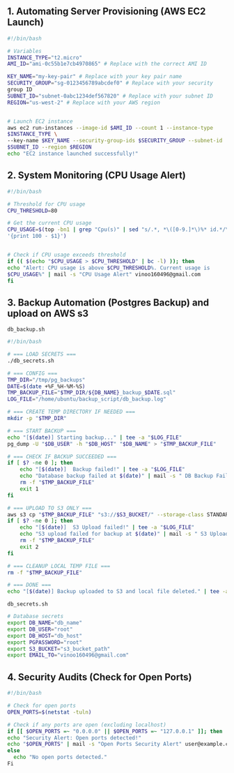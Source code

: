 ## 1. Automating Server Provisioning (AWS EC2 Launch)

```sh
#!/bin/bash

# Variables
INSTANCE_TYPE="t2.micro"
AMI_ID="ami-0c55b1e7cb4970865" # Replace with the correct AMI ID

KEY_NAME="my-key-pair" # Replace with your key pair name
SECURITY_GROUP="sg-0123456789abcdef0" # Replace with your security
group ID
SUBNET_ID="subnet-0abc1234def567820" # Replace with your subnet ID
REGION="us-west-2" # Replace with your AWS region


# Launch EC2 instance
aws ec2 run-instances --image-id $AMI_ID --count 1 --instance-type
$INSTANCE_TYPE \
--key-name $KEY_NAME --security-group-ids $SECURITY_GROUP --subnet-id
$SUBNET_ID --region $REGION
echo "EC2 instance launched successfully!"
```

## 2. System Monitoring (CPU Usage Alert)
```sh
#!/bin/bash

# Threshold for CPU usage
CPU_THRESHOLD=80

# Get the current CPU usage
CPU_USAGE=$(top -bn1 | grep "Cpu(s)" | sed "s/.*, *\([0-9.]*\)%* id.*/\1/" | awk
'{print 100 - $1}')


# Check if CPU usage exceeds threshold
if (( $(echo "$CPU_USAGE > $CPU_THRESHOLD" | bc -l) )); then
echo "Alert: CPU usage is above $CPU_THRESHOLD%. Current usage is
$CPU_USAGE%" | mail -s "CPU Usage Alert" vinoo160496@gmail.com
fi
```

## 3. Backup Automation (Postgres Backup) and upload on AWS s3
```db_backup.sh```
```sh
#!/bin/bash

# === LOAD SECRETS ===
./db_secrets.sh

# === CONFIG ===
TMP_DIR="/tmp/pg_backups"
DATE=$(date +%F_%H-%M-%S)
TMP_BACKUP_FILE="$TMP_DIR/${DB_NAME}_backup_$DATE.sql"
LOG_FILE="/home/ubuntu/backup_script/db_backup.log"

# === CREATE TEMP DIRECTORY IF NEEDED ===
mkdir -p "$TMP_DIR"

# === START BACKUP ===
echo "[$(date)] Starting backup..." | tee -a "$LOG_FILE"
pg_dump -U "$DB_USER" -h "$DB_HOST" "$DB_NAME" > "$TMP_BACKUP_FILE"

# === CHECK IF BACKUP SUCCEEDED ===
if [ $? -ne 0 ]; then
    echo "[$(date)]  Backup failed!" | tee -a "$LOG_FILE"
    echo "Database backup failed at $(date)" | mail -s " DB Backup Failed on EC2" "$EMAIL_TO"
    rm -f "$TMP_BACKUP_FILE"
    exit 1
fi

# === UPLOAD TO S3 ONLY ===
aws s3 cp "$TMP_BACKUP_FILE" "s3://$S3_BUCKET/" --storage-class STANDARD_IA
if [ $? -ne 0 ]; then
    echo "[$(date)]  S3 Upload failed!" | tee -a "$LOG_FILE"
    echo "S3 upload failed for backup at $(date)" | mail -s " S3 Upload Failed on EC2" "$EMAIL_TO"
    rm -f "$TMP_BACKUP_FILE"
    exit 2
fi

# === CLEANUP LOCAL TEMP FILE ===
rm -f "$TMP_BACKUP_FILE"

# === DONE ===
echo "[$(date)] Backup uploaded to S3 and local file deleted." | tee -a "$LOG_FILE"
```

```db_secrets.sh```
```sh
# Database secrets
export DB_NAME="db_name"
export DB_USER="root"
export DB_HOST="db_host"
export PGPASSWORD="root"
export S3_BUCKET="s3_bucket_path"
export EMAIL_TO="vinoo160496@gmail.com"
```

## 4. Security Audits (Check for Open Ports)

```sh
#!/bin/bash

# Check for open ports
OPEN_PORTS=$(netstat -tuln)

# Check if any ports are open (excluding localhost)
if [[ $OPEN_PORTS =~ "0.0.0.0" || $OPEN_PORTS =~ "127.0.0.1" ]]; then
echo "Security Alert: Open ports detected!"
echo "$OPEN_PORTS" | mail -s "Open Ports Security Alert" user@example.com
else
  echo "No open ports detected."
Fi

```
